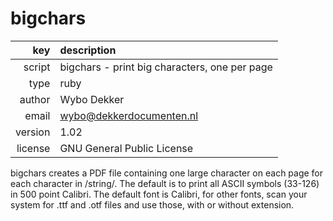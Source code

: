 # bigchars
|     key | description
|     ---:|:---
|  script | bigchars - print big characters, one per page
|    type | ruby
|  author | Wybo Dekker
|   email | wybo@dekkerdocumenten.nl
| version | 1.02
| license | GNU General Public License

bigchars creates a PDF file containing one large character on each
page for each character in /string/. The default is to print all ASCII
symbols (33-126) in 500 point Calibri.
The default font is Calibri, for other fonts, scan your system for
.ttf and .otf files and use those, with or without extension.
